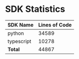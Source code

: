 # SDK Statistics

| SDK Name | Lines of Code |
| -------- | ------------- |
| python | 34589 |
| typescript | 10278 |
| **Total** | 44867 |

